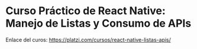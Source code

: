 # Curso Práctico de React Native: Manejo de Listas y Consumo de APIs


Enlace del curos: https://platzi.com/cursos/react-native-listas-apis/

